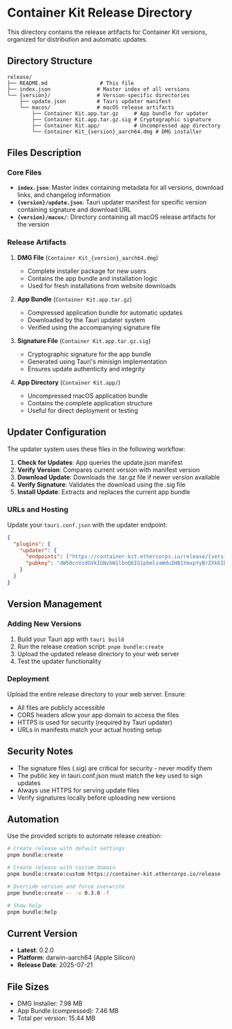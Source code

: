 # Container Kit Release Directory

This directory contains the release artifacts for Container Kit versions, organized for distribution and automatic updates.

## Directory Structure

```
release/
├── README.md                 # This file
├── index.json               # Master index of all versions
└── {version}/               # Version-specific directories
    ├── update.json          # Tauri updater manifest
    └── macos/               # macOS release artifacts
        ├── Container Kit.app.tar.gz     # App bundle for updater
        ├── Container Kit.app.tar.gz.sig # Cryptographic signature
        ├── Container Kit.app/           # Uncompressed app directory
        └── Container Kit_{version}_aarch64.dmg # DMG installer
```

## Files Description

### Core Files

- **`index.json`**: Master index containing metadata for all versions, download links, and changelog information
- **`{version}/update.json`**: Tauri updater manifest for specific version containing signature and download URL
- **`{version}/macos/`**: Directory containing all macOS release artifacts for the version

### Release Artifacts

1. **DMG File** (`Container Kit_{version}_aarch64.dmg`)
   - Complete installer package for new users
   - Contains the app bundle and installation logic
   - Used for fresh installations from website downloads

2. **App Bundle** (`Container Kit.app.tar.gz`)
   - Compressed application bundle for automatic updates
   - Downloaded by the Tauri updater system
   - Verified using the accompanying signature file

3. **Signature File** (`Container Kit.app.tar.gz.sig`)
   - Cryptographic signature for the app bundle
   - Generated using Tauri's minisign implementation
   - Ensures update authenticity and integrity

4. **App Directory** (`Container Kit.app/`)
   - Uncompressed macOS application bundle
   - Contains the complete application structure
   - Useful for direct deployment or testing

## Updater Configuration

The updater system uses these files in the following workflow:

1. **Check for Updates**: App queries the update.json manifest
2. **Verify Version**: Compares current version with manifest version
3. **Download Update**: Downloads the .tar.gz file if newer version available
4. **Verify Signature**: Validates the download using the .sig file
5. **Install Update**: Extracts and replaces the current app bundle

### URLs and Hosting

Update your `tauri.conf.json` with the updater endpoint:

```json
{
  "plugins": {
    "updater": {
      "endpoints": ["https://container-kit.ethercorps.io/release/{version}/update.json"],
      "pubkey": "dW50cnVzdGVkIGNvbW1lbnQ6IG1pbmlzaWduIHB1YmxpYyBrZXk6IDU3NzMwMDE5MkI4RjNGODcKUldTSFA0OHJHUUJ6Vjd2VDRnZHNFdGM0akhMd2NNSnR6dDBsQXkxRnBaYnJSQThrNnBtNDY3VkQK"
    }
  }
}
```

## Version Management

### Adding New Versions

1. Build your Tauri app with `tauri build`
2. Run the release creation script: `pnpm bundle:create`
3. Upload the updated release directory to your web server
4. Test the updater functionality

### Deployment

Upload the entire release directory to your web server. Ensure:

- All files are publicly accessible
- CORS headers allow your app domain to access the files
- HTTPS is used for security (required by Tauri updater)
- URLs in manifests match your actual hosting setup

## Security Notes

- The signature files (.sig) are critical for security - never modify them
- The public key in tauri.conf.json must match the key used to sign updates
- Always use HTTPS for serving update files
- Verify signatures locally before uploading new versions

## Automation

Use the provided scripts to automate release creation:

```bash
# Create release with default settings
pnpm bundle:create

# Create release with custom domain
pnpm bundle:create:custom https://container-kit.ethercorps.io/release

# Override version and force overwrite
pnpm bundle:create -- -v 0.3.0 -f

# Show help
pnpm bundle:help
```

## Current Version

- **Latest**: 0.2.0
- **Platform**: darwin-aarch64 (Apple Silicon)
- **Release Date**: 2025-07-21

## File Sizes

- DMG Installer: 7.98 MB
- App Bundle (compressed): 7.46 MB
- Total per version: 15.44 MB
